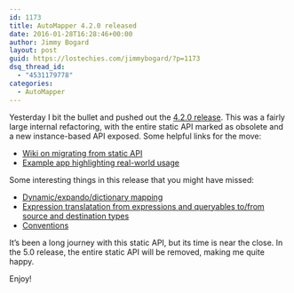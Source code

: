 ```yaml
---
id: 1173
title: AutoMapper 4.2.0 released
date: 2016-01-28T16:28:46+00:00
author: Jimmy Bogard
layout: post
guid: https://lostechies.com/jimmybogard/?p=1173
dsq_thread_id:
  - "4531179778"
categories:
  - AutoMapper
---
```

Yesterday I bit the bullet and pushed out the [4.2.0 release](https://github.com/AutoMapper/AutoMapper/releases/tag/v4.2.0). This was a fairly large internal refactoring, with the entire static API marked as obsolete and a new instance-based API exposed. Some helpful links for the move:

  * [Wiki on migrating from static API](https://github.com/AutoMapper/AutoMapper/wiki/Migrating-from-static-API)
  * [Example app highlighting real-world usage](https://github.com/jbogard/contosouniversity)

Some interesting things in this release that you might have missed:

  * [Dynamic/expando/dictionary mapping](https://github.com/AutoMapper/AutoMapper/wiki/Dynamic-and-ExpandoObject-Mapping)
  * [Expression translatation from expressions and queryables to/from source and destination types](https://github.com/AutoMapper/AutoMapper/wiki/Expression-Translation-(UseAsDataSource))
  * [Conventions](https://github.com/AutoMapper/AutoMapper/wiki/Conventions)

It’s been a long journey with this static API, but its time is near the close. In the 5.0 release, the entire static API will be removed, making me quite happy.

Enjoy!